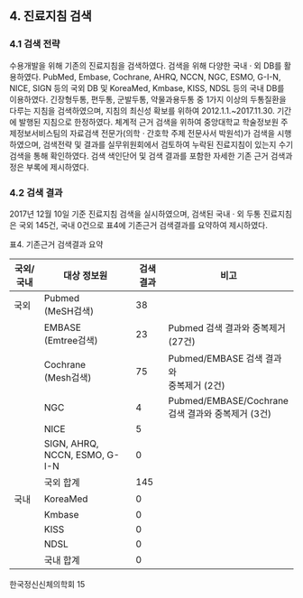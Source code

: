 ## 4. 진료지침 검색

### 4.1 검색 전략
수용개발을 위해 기존의 진료지침을 검색하였다. 검색을 위해 다양한 국내 · 외 DB를 활용하였다. PubMed, Embase, Cochrane, AHRQ, NCCN, NGC, ESMO, G-I-N, NICE, SIGN 등의 국외 DB 및 KoreaMed, Kmbase, KISS, NDSL 등의 국내 DB를 이용하였다.
긴장형두통, 편두통, 군발두통, 약물과용두통 중 1가지 이상의 두통질환을 다루는 지침을 검색하였으며, 지침의 최신성 확보를 위하여 2012.1.1.~2017.11.30. 기간에 발행된 지침으로 한정하였다. 체계적 근거 검색을 위하여 중앙대학교 학술정보원 주제정보서비스팀의 자료검색 전문가(의학 · 간호학 주제 전문사서 박원석)가 검색을 시행하였으며, 검색전략 및 결과를 실무위원회에서 검토하여 누락된 진료지침이 있는지 수기검색을 통해 확인하였다. 검색 색인단어 및 검색 결과를 포함한 자세한 기존 근거 검색과정은 부록에 제시하였다.

### 4.2 검색 결과
2017년 12월 10일 기준 진료지침 검색을 실시하였으며, 검색된 국내 · 외 두통 진료지침은 국외 145건, 국내 0건으로 표4에 기존근거 검색결과를 요약하여 제시하였다.

표4. 기존근거 검색결과 요약

| 국외/국내 | 대상 정보원 | 검색결과 | 비고 |
|---|---|---|---|
| 국외 | Pubmed<br>(MeSH검색) | 38 | |
| | EMBASE<br>(Emtree검색) | 23 | Pubmed 검색 결과와 중복제거<br>(27건) |
| | Cochrane<br>(Mesh검색) | 75 | Pubmed/EMBASE 검색 결과와<br>중복제거 (2건) |
| | NGC | 4 | Pubmed/EMBASE/Cochrane<br>검색 결과와 중복제거 (3건) |
| | NICE | 5 | |
| | SIGN, AHRQ, NCCN, ESMO, G-I-N | 0 | |
| | 국외 합계 | 145 | |
| 국내 | KoreaMed | 0 | |
| | Kmbase | 0 | |
| | KISS | 0 | |
| | NDSL | 0 | |
| | 국내 합계 | 0 | |

한국정신신체의학회
<PAGE>15